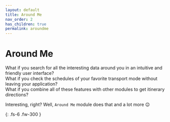 ```yaml
---
layout: default
title: Around Me
nav_order: 2
has_children: true
permalink: aroundme
---
```


# Around Me

What if you search for all the interesting data around you in an intuitive and friendly user interface?\
What if you check the schedules of your favorite transport mode without leaving your application?\
What if you combine all of these features with other modules to get itinerary directions?

Interesting, right?
Well, `Around Me` module does that and a lot more 😉

{: .fs-6 .fw-300 }
